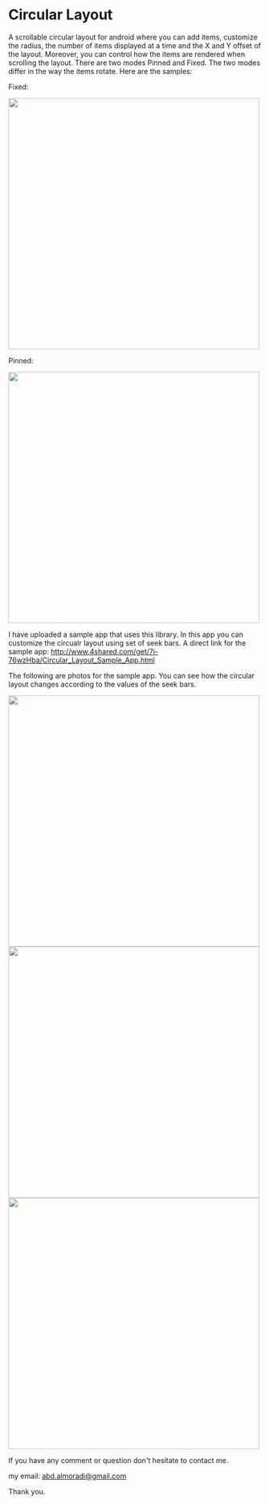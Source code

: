 Circular Layout
==============

A scrollable circular layout for android where you can add items, customize the radius, the number of items displayed at a time 
and the X and Y offset of the layout. Moreover, you can control how the items are rendered when scrolling the layout. There are two modes Pinned and Fixed. The two modes differ in the way the items rotate. Here are the samples:

Fixed:


<img src="https://cloud.githubusercontent.com/assets/5923804/6651123/f07f73ba-ca6f-11e4-8318-65512de70f70.gif" height="500"/>
<br/>

Pinned:

<img src="https://cloud.githubusercontent.com/assets/5923804/6651137/04735b52-ca70-11e4-9408-2ee8d6bde594.gif" height="500"/>
<br/>

I have uploaded a sample app that uses this library. In this app you can customize the circualr layout using set of seek bars.
A direct link for the sample app:
http://www.4shared.com/get/7i-76wzHba/Circular_Layout_Sample_App.html

The following are photos for the sample app. You can see how the circular layout changes according to the values of the seek bars.

<img src="https://cloud.githubusercontent.com/assets/5923804/5010984/f62262e4-6ab3-11e4-93a0-a9ab38586b77.png" height="500"/>
<br/>
<img src="https://cloud.githubusercontent.com/assets/5923804/5010986/fd652e60-6ab3-11e4-80aa-7b144f53947c.png" height="500"/>
<br/>
<img src="https://cloud.githubusercontent.com/assets/5923804/5010989/04484ff0-6ab4-11e4-96cf-72542d8f5433.png" height="500"/>

If you have any comment or question don't hesitate to contact me.

my email: abd.almoradi@gmail.com

Thank you.
